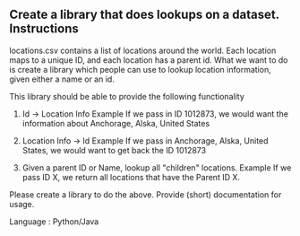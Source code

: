 Create a library that does lookups on a dataset.
Instructions
-----
locations.csv contains a list of locations around the world. Each location maps to a unique ID, and each location has a parent id.
What we want to do is create a library which people can use to lookup location information, given either a name or an id.

This library should be able to provide the following functionality

1. Id -> Location Info
Example
If we pass in ID 1012873, we would want the information about Anchorage, Alska, United States

2. Location Info -> Id
Example
If we pass in Anchorage, Alska, United States, we would want to get back the ID 1012873

3. Given a parent ID or Name, lookup all "children" locations.
Example
If we pass ID X, we return all locations that have the Parent ID X.

Please create a library to do the above. Provide (short) documentation for usage. 

Language : Python/Java
